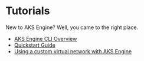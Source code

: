 # Tutorials

New to AKS Engine? Well, you came to the right place.

- [AKS Engine CLI Overview](cli-overview.md)
- [Quickstart Guide](quickstart.md)
- [Using a custom virtual network with AKS Engine](custom-vnet.md)
